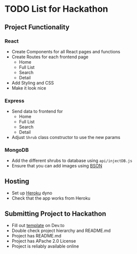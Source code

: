 # TODO List for Hackathon

## Project Functionality
### React
* Create Components for all React pages and functions
* Create Routes for each frontend page
    * Home
    * Full List
    * Search
    * Detail
* Add Styling and CSS
* Make it look nice

### Express
* Send data to frontend for
    * Home
    * Full List
    * Search
    * Detail
* Adjust `Shrub` class constructor to use the new params

### MongoDB
* Add the different shrubs to database using `api/injectDB.js`
* Ensure that you can add images using [BSON](https://github.com/mongodb/js-bson)

## Hosting
* Set up [Heroku](https://www.heroku.com/) dyno
* Check that the app works from Heroku

## Submitting Project to Hackathon
* Fill out [template](https://dev.to/new/atlashackathon) on Dev.to
* Double check project hierarchy and README.md
* Project has README.md
* Project has APache 2.0 License
* Project is reliably available online